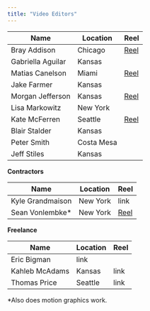 ```yaml
---
title: "Video Editors"
---
```

Name | Location | Reel
--|--|--
Bray Addison | Chicago | [Reel](https://f.io/qYA3NCjC)
Gabriella Aguilar | Kansas |  
Matias Canelson | Miami | [Reel](https://f.io/HMF5hl7f)
Jake Farmer |  Kansas | 
Morgan Jefferson | Kansas | [Reel](https://f.io/JZ0OXtAm)
Lisa Markowitz | New York |  
Kate McFerren | Seattle |[Reel](https://youtu.be/T3RBV0IJHlk)
Blair Stalder | Kansas |  
Peter Smith |  Costa Mesa | 
Jeff Stiles |  Kansas | 

**Contractors**

Name | Location | Reel
--|--|--
Kyle Grandmaison | New York | link
Sean Vonlembke* | New York | [Reel](https://vimeo.com/450133249)

**Freelance**

Name | Location | Reel
--|--|--
Eric Bigman | link
Kahleb McAdams | Kansas | link
Thomas Price | Seattle | link

*Also does motion graphics work.